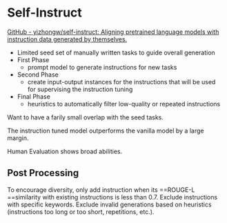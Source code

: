# Self-Instruct

[GitHub - yizhongw/self-instruct: Aligning pretrained language models with instruction data generated by themselves.](https://github.com/yizhongw/self-instruct)

- Limited seed set of manually written tasks to guide overall generation 
- First Phase 
	- prompt model to generate instructions for new tasks 
- Second Phase 
	- create input-output instances for the instructions that will be used for supervising the instruction tuning 
- Final Phase 
	- heuristics to automatically filter low-quality or repeated instructions 

Want to have a farily small overlap with the seed tasks.

The instruction tuned model outperforms the vanilla model by a large margin.

Human Evaluation shows broad abilities.

## Post Processing 

To encourage diversity, only add instruction when its ==ROUGE-L ==similarity with existing instructions is less than 0.7.
Exclude instructions with specific keywords.
Exclude invalid generations based on heuristics (instructions too long or too short, repetitions, etc.).


